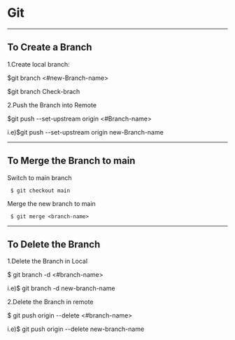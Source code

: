 # Git

-----------------------------------------------------
To Create a Branch
-----------------------------------------------------
1.Create local branch:

$git branch <#new-Branch-name>
  
$git branch Check-brach
 
 
2.Push the Branch into Remote

$git push --set-upstream origin <#Branch-name>

i.e)$git push --set-upstream origin new-Branch-name

------------------------------------------------------
To Merge the Branch to main
------------------------------------------------------

 Switch to main branch
  
     $ git checkout main
  
  Merge the new branch to main
  
     $ git merge <branch-name>

  
------------------------------------------------------
To Delete the Branch
------------------------------------------------------
1.Delete the Branch in Local

$ git branch -d <#branch-name>

i.e)$ git branch -d new-branch-name

2.Delete the Branch in remote

$ git push origin --delete <#branch-name>
  
i.e)$ git push origin --delete new-branch-name
